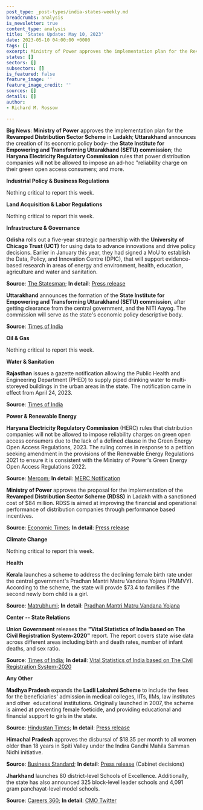 ```yaml
---
post_type: _post-types/india-states-weekly.md
breadcrumbs: analysis
is_newsletter: true
content_type: analysis
title: 'States Update: May 10, 2023'
date: 2023-05-10 04:00:00 +0000
tags: []
excerpt: Ministry of Power approves the implementation plan for the Revamped Distribution Sector Scheme in Ladakh; Uttarakhand announces the creation of its economic policy body- the State Institute for Empowering and Transforming Uttarakhand (SETU) commission; the Haryana Electricity Regulatory Commission rules that power distribution companies will not be allowed to impose an ad-hoc “reliability charge on their green open access consumers; and more.
states: []
sectors: []
subsectors: []
is_featured: false
feature_image: ''
feature_image_credit: ''
sources: []
details: []
author:
- Richard M. Rossow

---
```

**Big News**: **Ministry of Power** approves the implementation plan for the **Revamped Distribution Sector Scheme** in **Ladakh**; **Uttarakhand** announces the creation of its economic policy body- the **State Institute for Empowering and Transforming Uttarakhand (SETU) commission**; the **Haryana Electricity Regulatory Commission** rules that power distribution companies will not be allowed to impose an ad-hoc "reliability charge on their green open access consumers; and more.

**Industrial Policy & Business Regulations**  

Nothing critical to report this week.  

**Land Acquisition & Labor Regulations**  

Nothing critical to report this week.  

**Infrastructure & Governance**  

**Odisha** rolls out a five-year strategic partnership with the **University of Chicago Trust (UCT)** for using data to advance innovations and drive policy decisions. Earlier in January this year, they had signed a MoU to establish the Data, Policy, and Innovation Centre (DPIC), that will support evidence-based research in areas of energy and environment, health, education, agriculture and water and sanitation.

**Source**: [The Statesman](https://www.thestatesman.com/india/odisha-partners-with-university-of-chicago-trust-to-leverage-data-for-policy-decision-1503178077.html); **In detail**: [Press release](https://epic.uchicago.in/odisha-govt-rolls-out-partnership-with-university-of-chicago-trust-to-leverage-data-for-innovation-and-policy-decisions/)

**Uttarakhand** announces the formation of the **State Institute for Empowering and Transforming Uttarakhand (SETU) commission**, after getting clearance from the central government, and the NITI Aayog. The commission will serve as the state's economic policy descriptive body.

**Source**: [Times of India](https://timesofindia.indiatimes.com/city/dehradun/uttarakhand-to-form-own-policy-think-tank-cabinet-gives-nod/articleshow/99972163.cms)

**Oil & Gas**  

Nothing critical to report this week.  

**Water & Sanitation**  

**Rajasthan** issues a gazette notification allowing the Public Health and Engineering Department (PHED) to supply piped drinking water to multi-storeyed buildings in the urban areas in the state. The notification came in effect from April 24, 2023.

**Source**: [Times of India](https://timesofindia.indiatimes.com/city/jaipur/rajasthan-government-issues-gazette-notification-for-water-connections-at-high-rise-buildings/articleshow/100019289.cms)

**Power & Renewable Energy**  

**Haryana Electricity Regulatory Commission** (HERC) rules that distribution companies will not be allowed to impose reliability charges on green open access consumers due to the lack of a defined clause in the Green Energy Open Access Regulations, 2023. The ruling comes in response to a petition seeking amendment in the provisions of the Renewable Energy Regulations 2021 to ensure it is consistent with the Ministry of Power's Green Energy Open Access Regulations 2022.

**Source**: [Mercom](https://www.mercomindia.com/haryana-regulator-sets-aside-discoms-levy-green-open-access); **In detail**: [MERC Notification](https://herc.gov.in/WriteReadData/Orders/O20230424.pdf)

**Ministry of Power** approves the proposal for the implementation of the **Revamped Distribution Sector Scheme (RDSS)** in Ladakh with a sanctioned cost of $84 million. RDSS is aimed at improving the financial and operational performance of distribution companies through performance based incentives. 

**Source**: [Economic Times](https://energy.economictimes.indiatimes.com/news/power/government-approves-rs-687-cr-for-upgradation-of-power-distribution-infrastructure-in-ladakh/99958401); **In detail**: [Press release](https://ladakh.nic.in/ministry-of-power-approves-revamped-distribution-sector-scheme-rdss-for-ladakh-with-a-sanctioned-cost-of-rs-687-05-crores/)

**Climate Change**

Nothing critical to report this week.  

**Health**   

**Kerala** launches a scheme to address the declining female birth rate under the central government's Pradhan Mantri Matru Vandana Yojana (PMMVY). According to the scheme, the state will provde $73.4 to families if the second newly born child is a girl.

**Source**: [Matrubhumi](https://english.mathrubhumi.com/news/kerala/rs-6000-for-second-girl-child-birth-kerala-to-implement-pmmvy-in-view-of-declining-sex-ratio-1.8529472); **In detail**: [Pradhan Mantri Matru Vandana Yojana](https://www.facebook.com/hashtag/pradhanmantrimatruvandanayojana)

**Center -- State Relations**  

**Union Government** releases the **"Vital Statistics of India based on The Civil Registration System-2020"** report. The report covers state wise data across different areas including birth and death rates, number of infant deaths, and sex ratio.

**Source**: [Times of India](https://timesofindia.indiatimes.com/city/ahmedabad/gujarat-second-from-bottom-in-infant-mortality/articleshow/100059924.cms); **In detail**: [Vital Statistics of India based on The Civil Registration System-2020](https://crsorgi.gov.in/web/uploads/download/CRS_report_2020.pdf)

**Any Other**

**Madhya Pradesh** expands the **Ladli Lakshmi Scheme** to include the fees for the beneficiaries' admission in medical colleges, IITs, IIMs, law institutes and other  educational institutions. Originally launched in 2007, the scheme is aimed at preventing female foeticide, and providing educational and financial support to girls in the state.

**Source**: [Hindustan Times](https://www.hindustantimes.com/cities/bhopal-news/madhya-pradesh-cm-announces-state-will-pay-fees-for-ladli-laxmi-beneficiaries-in-prestigious-institutions-101683039073780.html); **In detail**: [Press release](https://www.mpinfo.org/Home/TodaysNews#State-government-will-pay-the-fees-of-Ladli-Lakshmis-on-their-admission-in-prestigious-educational-institutions:-CM-Shri-Chouhan-20230502N204)

**Himachal Pradesh** approves the disbursal of $18.35 per month to all women older than 18 years in Spiti Valley under the Indira Gandhi Mahila Samman Nidhi initiative.

**Source**: [Business Standard](https://www.business-standard.com/india-news/himachal-cabinet-approves-monthly-incentive-of-rs-1-500-for-women-of-spiti-123050301001_1.html); **In detail**: [Press release](http://himachalpr.gov.in/OnePressRelease.aspx?Language=1&ID=27158) (Cabinet decisions)

**Jharkhand** launches 80 district-level Schools of Excellence. Additionally, the state has also announced 325 block-level leader schools and 4,091 gram panchayat-level model schools.

**Source**: [Careers 360](https://news.careers360.com/jharkhand-cm-hemant-soren-launches-80-district-level-schools-of-excellence); **In detail**: [CMO Twitter](https://twitter.com/JharkhandCMO/status/1653358811233800195)
